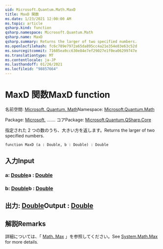 ```yaml
---
uid: Microsoft.Quantum.Math.MaxD
title: MaxD 関数
ms.date: 1/23/2021 12:00:00 AM
ms.topic: article
qsharp.kind: function
qsharp.namespace: Microsoft.Quantum.Math
qsharp.name: MaxD
qsharp.summary: Returns the larger of two specified numbers.
ms.openlocfilehash: fc6c789e7972a65da895cc4a21e354e83e63c52d
ms.sourcegitcommit: 71605ea9cc630e84e7ef29027e1f0ea06299747e
ms.translationtype: MT
ms.contentlocale: ja-JP
ms.lasthandoff: 01/26/2021
ms.locfileid: "98857664"
---
```

# <a name="maxd-function"></a><span data-ttu-id="6c9f0-102">MaxD 関数</span><span class="sxs-lookup"><span data-stu-id="6c9f0-102">MaxD function</span></span>

<span data-ttu-id="6c9f0-103">名前空間: [Microsoft. Quantum. Math](xref:Microsoft.Quantum.Math)</span><span class="sxs-lookup"><span data-stu-id="6c9f0-103">Namespace: [Microsoft.Quantum.Math](xref:Microsoft.Quantum.Math)</span></span>

<span data-ttu-id="6c9f0-104">Package: [Microsoft.](https://nuget.org/packages/Microsoft.Quantum.QSharp.Core) ....... コア</span><span class="sxs-lookup"><span data-stu-id="6c9f0-104">Package: [Microsoft.Quantum.QSharp.Core](https://nuget.org/packages/Microsoft.Quantum.QSharp.Core)</span></span>


<span data-ttu-id="6c9f0-105">指定された 2 つの数のうち、大きい方を返します。</span><span class="sxs-lookup"><span data-stu-id="6c9f0-105">Returns the larger of two specified numbers.</span></span>

```qsharp
function MaxD (a : Double, b : Double) : Double
```


## <a name="input"></a><span data-ttu-id="6c9f0-106">入力</span><span class="sxs-lookup"><span data-stu-id="6c9f0-106">Input</span></span>

### <a name="a--double"></a><span data-ttu-id="6c9f0-107">a: [Double](xref:microsoft.quantum.lang-ref.double)</span><span class="sxs-lookup"><span data-stu-id="6c9f0-107">a : [Double](xref:microsoft.quantum.lang-ref.double)</span></span>




### <a name="b--double"></a><span data-ttu-id="6c9f0-108">b: [Double](xref:microsoft.quantum.lang-ref.double)</span><span class="sxs-lookup"><span data-stu-id="6c9f0-108">b : [Double](xref:microsoft.quantum.lang-ref.double)</span></span>





## <a name="output--double"></a><span data-ttu-id="6c9f0-109">出力: [Double](xref:microsoft.quantum.lang-ref.double)</span><span class="sxs-lookup"><span data-stu-id="6c9f0-109">Output : [Double](xref:microsoft.quantum.lang-ref.double)</span></span>



## <a name="remarks"></a><span data-ttu-id="6c9f0-110">解説</span><span class="sxs-lookup"><span data-stu-id="6c9f0-110">Remarks</span></span>

<span data-ttu-id="6c9f0-111">詳細については、「 [Math. Max](https://docs.microsoft.com/dotnet/api/system.math.max) 」を参照してください。</span><span class="sxs-lookup"><span data-stu-id="6c9f0-111">See [System.Math.Max](https://docs.microsoft.com/dotnet/api/system.math.max) for more details.</span></span>